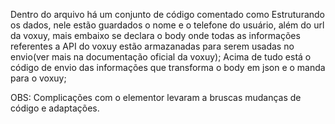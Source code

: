 Dentro do arquivo há um conjunto de código comentado como Estruturando
os dados, nele estão guardados o nome e o telefone do usuário, além do url da 
voxuy, mais embaixo se declara o body onde todas as informações referentes a API
do voxuy estão armazanadas para serem usadas no envio(ver mais na documentação
oficial da voxuy);
 Acima de tudo está o código de envio das informações que transforma o body em 
json e o manda para o voxuy;

OBS: Complicações com o elementor levaram a bruscas mudanças de código e adaptações.
